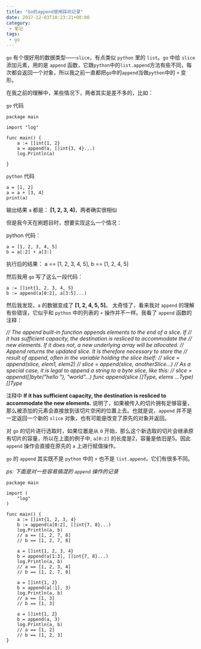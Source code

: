```yaml
---
title: "Go的append使用踩坑记录"
date: 2017-12-03T18:23:21+08:00
category:
 - 笔记
tags: 
 - go
---
```


`go` 有个很好用的数据类型——`slice`，有点类似 `python` 里的 `list`。`go` 中给 `slice` 添加元素，用的是 `append` 函数，它跟`python`中的`list.append`方法有些不同，每次都会返回一个对象，所以我之前一直都把`go`中的`append`当做`python`中的 `+` 变形。

在我之前的理解中，某些情况下，两者其实是差不多的，比如：

`go` 代码

	package main
	
	import "log"
	
	func main() {
		a := []int{1, 2}
		a = append(a, []int{3, 4}...)
		log.Println(a)
	
	}


`python` 代码

	a = [1, 2]
    a = a + [3, 4]
    print(a)

输出结果 `a` 都是： **[1, 2, 3, 4]**，两者确实很相似

但是我今天在刷题目时，想要实现这么一个情况：

python 代码：

	a = [1, 2, 3, 4, 5]
    b = a[:2] + a[3:]

执行后的结果： a == [1, 2, 3, 4, 5], b == [1, 2, 4, 5]

然后我用 `go` 写了这么一段代码：

	a := []int{1, 2, 3, 4, 5}
	b := append(a[0:2], a[3:5]...)

然后我发现，`a` 的数据变成了 **[1, 2, 4, 5, 5]**。 太奇怪了，看来我对 `append` 的理解有些错误，它似乎和 `python` 中的列表的 `+` 操作并不一样。我看了 `append` 函数的注释：

*// The append built-in function appends elements to the end of a slice. If
// it has sufficient capacity, the destination is resliced to accommodate the
// new elements. If it does not, a new underlying array will be allocated.
// Append returns the updated slice. It is therefore necessary to store the
// result of append, often in the variable holding the slice itself:
//	slice = append(slice, elem1, elem2)
//	slice = append(slice, anotherSlice...)
// As a special case, it is legal to append a string to a byte slice, like this:
//	slice = append([]byte("hello "), "world"...)
func append(slice []Type, elems ...Type) []Type*


注释中 **If it has sufficient capacity, the destination is resliced to accommodate the
new elements.** 说明了，如果被传入的切片拥有足够容量，那么被添加的元素会直接放到该切片空闲的位置上去。也就是说，`append` 并不是一定返回一个新的 `slice` 对象，也有可能是改变了原先的对象并返回。

对 `go` 的切片进行选取时，如果位置是从 `0` 开始，那么这个新选取的切片会继承原有切片的容量，所以在上面的例子中, `a[0:2]` 的长度是2，容量是依旧是5。因此 `append` 操作会直接在原先的 `a` 上进行赋值操作。

`go` 的 `append` 其实既不是 `python` 中的 `+` 也不是 `list.append`，它们有很多不同。

*ps: 下面是对一些容易搞混的 `append` 操作的记录*


	package main
	
	import (
		"log"
	)
	
	func main() {
		a := []int{1, 2, 3, 4}
		b := append(a[0:2], []int{7, 8}...)
		log.Println(a, b)
		// a == [1, 2, 7, 8]
        // b == [1, 2, 7, 8]
	
		a = []int{1, 2, 3, 4}
		b = append(a[1:3], []int{7, 8}...)
		log.Println(a, b)
		// a == [1, 2, 3, 4]
        // b == [1, 2, 7, 8]
	
		a = []int{1, 2}
		b = append(a[:1], 3)
		log.Println(a, b)
		// a == [1, 3]
        // b == [1, 3]
	
		a = []int{1, 2}
		b = append(a, 3)
		log.Println(a, b)
		// a == [1, 2]
        // b == [1, 2, 3]
	}
